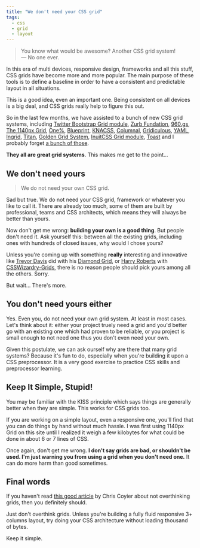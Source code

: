 ```yaml
---
title: "We don't need your CSS grid"
tags:
  - css
  - grid
  - layout
---
```


> You know what would be awesome? Another CSS grid system!  
> &mdash; No one ever.

In this era of multi devices, responsive design, frameworks and all this stuff, CSS grids have become more and more popular. The main purpose of these tools is to define a baseline in order to have a consistent and predictable layout in all situations.

This is a good idea, even an important one. Being consistent on all devices is a big deal, and CSS grids really help to figure this out.

So in the last few months, we have assisted to a bunch of new CSS grid systems, including [Twitter Bootstrap Grid module](http://twitter.github.com/bootstrap/), [Zurb Fundation](http://foundation.zurb.com/), [960.gs](http://960.gs/), [The 1140px Grid](http://cssgrid.net/), [One%](http://onepcssgrid.mattimling.com/), [Blueprint](http://www.blueprintcss.org/), [KNACSS](http://www.knacss.com/), [Columnal](http://www.columnal.com/), [Gridiculous](http://gridiculo.us/), [YAML](http://www.yaml.de/), [Ingrid](http://piira.se/projects/ingrid/), [Titan](http://titanthemes.com/titan-framework-a-css-framework-for-responsive-web-designs), [Golden Grid System](http://goldengridsystem.com/), [InuitCSS Grid module](http://inuitcss.com/), [Toast](http://daneden.me/toast/) and I probably forget [a bunch of those](http://usablica.github.com/front-end-frameworks/compare.html).

**They all are great grid systems**. This makes me get to the point...

## We don't need yours

> We do not need your own CSS grid.

Sad but true. We do not need your CSS grid, framework or whatever you like to call it. There are already too much, some of them are built by professional, teams and CSS architects, which means they will always be better than yours.

Now don't get me wrong: **building your own is a good thing**. But people don't need it. Ask yourself this: between all the existing grids, including ones with hundreds of closed issues, why would I chose yours?

Unless you're coming up with something **really** interesting and innovative like [Trevor Davis](http://twitter.com/trevor_davis) did with his [Diamond Grid](http://viget.com/inspire/who-says-the-web-is-just-for-squares), or [Harry Roberts](http://twitter.com/csswizardry) with [CSSWizardry-Grids](http://csswizardry.com/2013/02/introducing-csswizardry-grids/), there is no reason people should pick yours among all the others. Sorry.

But wait... There's more.

## You don't need yours either

Yes. Even you, do not need your own grid system. At least in most cases. Let's think about it: either your project truely need a grid and you'd better go with an existing one which had proven to be reliable, or you project is small enough to not need one thus you don't even need your own.

Given this postulate, we can ask ourself why are there that many grid systems? Because it's fun to do, especially when you're building it upon a CSS preprocessor. It is a very good exercise to practice CSS skills and preprocessor learning.

## Keep It Simple, Stupid!

You may be familiar with the KISS principle which says things are generally better when they are simple. This works for CSS grids too.

If you are working on a simple layout, even a responsive one, you'll find that you can do things by hand without much hassle. I was first using 1140px Grid on this site until I realized it weigh a few kilobytes for what could be done in about 6 or 7 lines of CSS.

Once again, don't get me wrong. **I don't say grids are bad, or shouldn't be used. I'm just warning you from using a grid when you don't need one.** It can do more harm than good sometimes.

## Final words

If you haven't read [this good article](http://css-tricks.com/dont-overthink-it-grids/) by Chris Coyier about not overthinking grids, then you definitely should.

Just don't overthink grids. Unless you're building a fully fluid responsive 3+ columns layout, try doing your CSS architecture without loading thousand of bytes.

Keep it simple.
